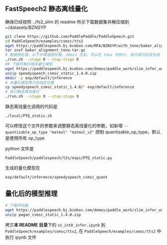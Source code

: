 ## FastSpeech2 静态离线量化
确保已经按照 ../fs2_slim 的 readme 所示下载数据集并解压缩到 ~/datasets/BZNSYP

```bash
git clone https://github.com/PaddlePaddle/PaddleSpeech.git
cd PaddleSpeech/examples/csmsc/tts2
wget https://paddlespeech.bj.bcebos.com/MFA/BZNSYP/with_tone/baker_alignment_tone.tar.gz
tar zxvf baker_alignment_tone.tar.gz
# 数据预处理，以下步骤速度较慢, 20min 左右，可以在 tmux 中执行, 执行成功后会生成 dump 文件
./run.sh --stage 0 --stop-stage 0
## 下载并解压缩未量化模型
wget https://paddlespeech.bj.bcebos.com/demos/paddle_work/slim_infer_unittest/speedyspeech/speedyspeech_csmsc_static_1.4.0.zip
unzip speedyspeech_csmsc_static_1.4.0.zip
mkdir -p exp/default/inference
# 未量化模型拷贝到指定位置
cp speedyspeech_csmsc_static_1.4.0/* exp/default/inference
# 执行静态离线量化
./run.sh --stage 9 --stop-stage 9
```

静态离线量化调用的代码是 
```text
./local/PTQ_static.sh
```
可以修改这个文件的参数来调整静态离线量化的参数，如新增 `--quantizable_op_type "matmul" "matmul_v2"` 控制 quantizable_op_type，默认是使用所有 op_type

python 文件是 
```text
PaddleSpeech/paddlespeech/t2s/exps/PTQ_static.py
```

生成的量化模型在 
```text
exp/default/inference/speedyspeech_csmsc_quant
```

## 量化后的模型推理

```bash
# 下载声码器
wget https://paddlespeech.bj.bcebos.com/demos/paddle_work/slim_infer_unittest/gan_vocoders/pwgan_csmsc_static_1.4.0.zip
unzip pwgan_csmsc_static_1.4.0.zip
```


拷贝**本 README 目录**下的 `ss_int8_infer.ipynb` 到 `PaddleSpeech/examples/csmsc/tts2`, 在 `PaddleSpeech/examples/csmsc/tts2` 中执行 ipynb 文件

